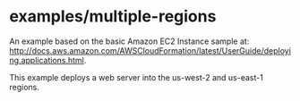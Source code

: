 # examples/multiple-regions

An example based on the basic Amazon EC2 Instance sample at:
http://docs.aws.amazon.com/AWSCloudFormation/latest/UserGuide/deploying.applications.html.

This example deploys a web server into the us-west-2 and us-east-1 regions.

